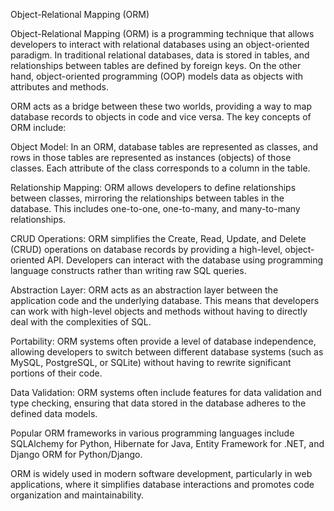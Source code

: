 Object-Relational Mapping (ORM)

Object-Relational Mapping (ORM) is a programming technique that allows developers to interact with relational databases using an object-oriented paradigm. In traditional relational databases, data is stored in tables, and relationships between tables are defined by foreign keys. On the other hand, object-oriented programming (OOP) models data as objects with attributes and methods.

ORM acts as a bridge between these two worlds, providing a way to map database records to objects in code and vice versa. The key concepts of ORM include:

Object Model: In an ORM, database tables are represented as classes, and rows in those tables are represented as instances (objects) of those classes. Each attribute of the class corresponds to a column in the table.

Relationship Mapping: ORM allows developers to define relationships between classes, mirroring the relationships between tables in the database. This includes one-to-one, one-to-many, and many-to-many relationships.

CRUD Operations: ORM simplifies the Create, Read, Update, and Delete (CRUD) operations on database records by providing a high-level, object-oriented API. Developers can interact with the database using programming language constructs rather than writing raw SQL queries.

Abstraction Layer: ORM acts as an abstraction layer between the application code and the underlying database. This means that developers can work with high-level objects and methods without having to directly deal with the complexities of SQL.

Portability: ORM systems often provide a level of database independence, allowing developers to switch between different database systems (such as MySQL, PostgreSQL, or SQLite) without having to rewrite significant portions of their code.

Data Validation: ORM systems often include features for data validation and type checking, ensuring that data stored in the database adheres to the defined data models.

Popular ORM frameworks in various programming languages include SQLAlchemy for Python, Hibernate for Java, Entity Framework for .NET, and Django ORM for Python/Django.

ORM is widely used in modern software development, particularly in web applications, where it simplifies database interactions and promotes code organization and maintainability.
